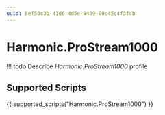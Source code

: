 ```yaml
---
uuid: 8ef50c3b-41d6-4d5e-8489-09c45c4f3fcb
---
```



# Harmonic.ProStream1000


<!-- prettier-ignore -->
!!! todo
    Describe *Harmonic.ProStream1000* profile

## Supported Scripts

{{ supported_scripts("Harmonic.ProStream1000") }}
